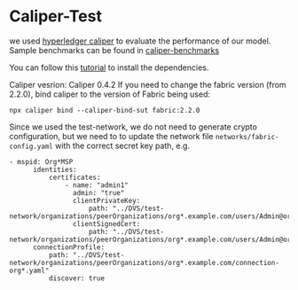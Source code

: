 # Caliper-Test
we used [hyperledger caliper](https://github.com/hyperledger/caliper) to evaluate the performance of our model. Sample benchmarks can be found in [caliper-benchmarks](https://github.com/hyperledger/caliper-benchmarks)

You can follow this [tutorial](https://hyperledger.github.io/caliper/v0.4.2/fabric-tutorial/tutorials-fabric-existing/) to install the dependencies.

Caliper vesrion: Caliper 0.4.2
If you need to change the fabric version (from 2.2.0), bind caliper to the version of Fabric being used:
```
npx caliper bind --caliper-bind-sut fabric:2.2.0
```

Since we used the test-network, we do not need to generate  crypto configuration, but we need to to update the network file ```networks/fabric-config.yaml``` with the correct secret key path, e.g.
```
- mspid: Org*MSP
      identities:
          certificates:
              - name: "admin1"
                admin: "true"
                clientPrivateKey:
                    path: "../DVS/test-network/organizations/peerOrganizations/org*.example.com/users/Admin@org*.example.com/msp/keystore/[file_name]"
                clientSignedCert:
                    path: "../DVS/test-network/organizations/peerOrganizations/org*.example.com/users/Admin@org*.example.com/msp/signcerts/cert.pem"
      connectionProfile:
          path: "../DVS/test-network/organizations/peerOrganizations/org*.example.com/connection-org*.yaml"
          discover: true
```


